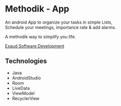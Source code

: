 # Methodik - App

An android App to organize your tasks in simple Lists, <br>
Schedule your meetings, importance rate & add alarms.

A methodik way to simplify you life. 

[Exaud Software Development](https://exaud.com/) <br>

## Technologies
  - Java
  - AndroidStudio
  - Room
  - LiveData
  - ViewModel 
  - RecyclerView

